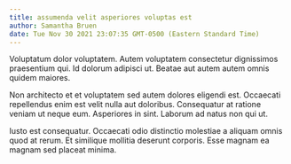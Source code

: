 ```yaml
---
title: assumenda velit asperiores voluptas est
author: Samantha Bruen
date: Tue Nov 30 2021 23:07:35 GMT-0500 (Eastern Standard Time)
---
```

Voluptatum dolor voluptatem. Autem voluptatem consectetur dignissimos praesentium qui. Id dolorum adipisci ut. Beatae aut autem autem omnis quidem maiores.

 Non architecto et et voluptatem sed autem dolores eligendi est. Occaecati repellendus enim est velit nulla aut doloribus. Consequatur at ratione veniam ut neque eum. Asperiores in sint. Laborum ad natus non qui ut.

 Iusto est consequatur. Occaecati odio distinctio molestiae a aliquam omnis quod at rerum. Et similique mollitia deserunt corporis. Esse magnam ea magnam sed placeat minima.
